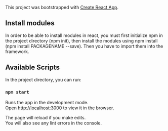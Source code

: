 This project was bootstrapped with [Create React App](https://github.com/facebook/create-react-app).

## Install modules
In order to be able to install modules in react, you must first initialize npm in
the project directory (npm init), then install the modules using npm install
(npm install PACKAGENAME --save). Then you have to import them into the framework.

## Available Scripts

In the project directory, you can run:

### `npm start`

Runs the app in the development mode.<br>
Open [http://localhost:3000](http://localhost:3000) to view it in the browser.

The page will reload if you make edits.<br>
You will also see any lint errors in the console.
